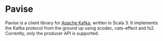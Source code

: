 # Pavise

Pavise is a client library for [Apache Kafka](https://kafka.apache.org/), written in Scala 3. It implements the Kafka protocol from the ground up using scodec, cats-effect and fs2. Currently, only the producer API is supported.

